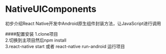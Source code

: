 # NativeUIComponents
初步介绍React Native开发中Android原生组件封装方法，让JavaScript进行调用

####配置安装
1.clone项目 </br>
2.切换到主项目然后npm install</br>
3.react-native start 或者 react-native run-android 运行项目</br>
